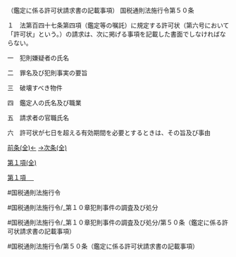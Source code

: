 （鑑定に係る許可状請求書の記載事項）
国税通則法施行令第５０条

１　法第百四十七条第四項（鑑定等の嘱託）に規定する許可状（第六号において「許可状」という。）の請求は、次に掲げる事項を記載した書面でしなければならない。

一　犯則嫌疑者の氏名

二　罪名及び犯則事実の要旨

三　破壊すべき物件

四　鑑定人の氏名及び職業

五　請求者の官職氏名

六　許可状が七日を超える有効期間を必要とするときは、その旨及び事由

[前条(全)←](国税通則法施行＿令＿第４９条_.md)    [→次条(全)](国税通則法施行＿令＿第５１条_.md)

[第１項(全)](国税通則法施行＿令＿第５０条第１項_.md)  

[第１項 　 ](国税通則法施行＿令＿第５０条第１項.md)  

#国税通則法施行令

#国税通則法施行令/_第１０章犯則事件の調査及び処分

#国税通則法施行令/_第１０章犯則事件の調査及び処分/第５０条（鑑定に係る許可状請求書の記載事項）

#国税通則法施行令/第５０条（鑑定に係る許可状請求書の記載事項）

